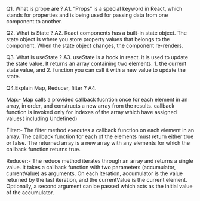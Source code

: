 Q1. What is prope are ?
A1. “Props” is a special keyword in React, 
    which stands for properties and is being used for passing data from one component to another.

Q2. What is State ?
A2. React components has a built-in state object. 
    The state object is where you store property values that belongs to the component. 
    When the state object changes, the component re-renders.

Q3. What is useState ?
A3. useState is a hook in react. it is used to update the state value.
    It returns an array containing two elements. 1. the current state value,
    and 2. function you can call it with a new value to update the state.

Q4.Explain Map, Reducer, filter ?
A4.

Map:- Map calls a provided callback fucntion once for each element in an array, in order, 
      and constructs a new array from the results. callback function is invoked only for 
      indexes of the array which have assigned values( including Undefined)

Filter:- The filter method executes a callback function on each element in an array. 
         The callback function for each of the elements must return either true or false. 
         The returned array is a new array with any elements for which the callback function returns true.

Reducer:- The reduce method iterates through an array and returns a single value.
	  It takes a callback function with two parameters (accumulator, currentValue) as arguments. 
	  On each iteration, accumulator is the value returned by the last iteration, and the currentValue is the current element.
	  Optionally, a second argument can be passed which acts as the initial value of the accumulator.
    
    
    
